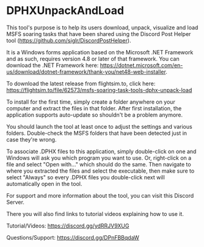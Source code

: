 # DPHXUnpackAndLoad
This tool's purpose is to help its users download, unpack, visualize and load MSFS soaring tasks that have been shared using the Discord Post Helper tool (https://github.com/siglr/DiscordPostHelper).

It is a Windows forms application based on the Microsoft .NET Framework and as such, requires version 4.8 or later of that framework. You can download the .NET Framework here: https://dotnet.microsoft.com/en-us/download/dotnet-framework/thank-you/net48-web-installer.

To download the latest release from flightsim.to, click here: https://flightsim.to/file/62573/msfs-soaring-task-tools-dphx-unpack-load

To install for the first time, simply create a folder anywhere on your computer and extract the files in that folder. After first installation, the application supports auto-update so shouldn't be a problem anymore.

You should launch the tool at least once to adjust the settings and various folders. Double-check the MSFS folders that have been detected just in case they're wrong.

To associate .DPHX files to this application, simply double-click on one and Windows will ask you which program you want to use. Or, right-click on a file and select "Open with..." which should do the same. Then navigate to where you extracted the files and select the executable, then make sure to select "Always" so every .DPHX files you double-click next will automatically open in the tool.

For support and more information about the tool, you can visit this Discord Server.

There you will also find links to tutorial videos explaining how to use it.

Tutorial/Videos: https://discord.gg/ydRRJV9XUG

Questions/Support: https://discord.gg/DPnFBBqdaW
